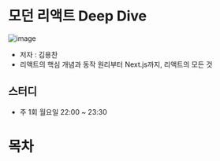 # 모던 리액트 Deep Dive
![image](https://github.com/learning-with/learning-react/assets/75254185/4a783567-928c-40b7-992e-571d2a052440)

- 저자 : 김용찬
- 리액트의 핵심 개념과 동작 원리부터 Next.js까지, 리액트의 모든 것

## 스터디

- 주 1회 월요일 22:00 ~ 23:30


# 목차
